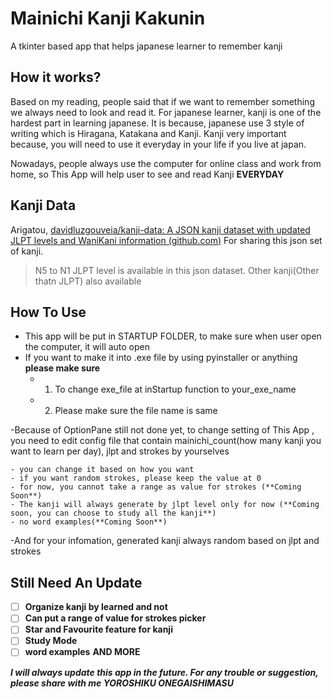 # Mainichi Kanji Kakunin

A tkinter based app that helps japanese learner to remember kanji

## How it works?
Based on my reading, people said that if we want to remember something we always need to look and read it. For japanese learner, kanji is one of the hardest part in learning japanese. It is because, japanese use 3 style of writing which is Hiragana, Katakana and Kanji. Kanji very important because, you will need to use it everyday in your life if you live at japan.

Nowadays, people always use the computer for online class and work from home, so This App will help user to see and read Kanji **EVERYDAY**


## Kanji Data

Arigatou, [davidluzgouveia/kanji-data: A JSON kanji dataset with updated JLPT levels and WaniKani information (github.com)](https://github.com/davidluzgouveia/kanji-data)
For sharing this json set of kanji.

> N5 to N1 JLPT level is available in this json dataset. Other kanji(Other thatn JLPT) also available


## How To Use

 - This app will be put in STARTUP FOLDER, to make sure when user open the computer, it will auto open
 - If you want to make it into .exe file by using pyinstaller or anything **please make sure**
	 - 1. To change exe_file at inStartup function to your_exe_name
	 - 2. Please make sure the file name is same 
	 
-Because of OptionPane still not done yet, to change setting of This App , you need to edit config file that contain mainichi_count(how many kanji you want to learn per day), jlpt and strokes by yourselves
	
	- you can change it based on how you want
	- if you want random strokes, please keep the value at 0
	- for now, you cannot take a range as value for strokes (**Coming Soon**)
	- The kanji will always generate by jlpt level only for now (**Coming soon, you can choose to study all the kanji**)
	- no word examples(**Coming Soon**)

-And for your infomation, generated kanji always random based on jlpt and strokes

## Still Need An Update

 - [ ] **Organize kanji by learned and not**
 - [ ] **Can put a range of value for strokes picker**
 - [ ] **Star and Favourite feature for kanji**
 - [ ] **Study Mode**
 - [ ] **word examples**
**AND MORE**

***I will always update this app in the future. For any trouble or suggestion, please share with me
YOROSHIKU ONEGAISHIMASU***
